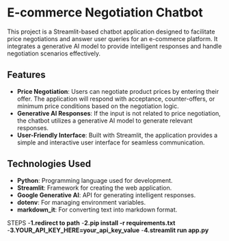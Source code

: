 # E-commerce Negotiation Chatbot

This project is a Streamlit-based chatbot application designed to facilitate price negotiations and answer user queries for an e-commerce platform. It integrates a generative AI model to provide intelligent responses and handle negotiation scenarios effectively.

## Features

- **Price Negotiation**: Users can negotiate product prices by entering their offer. The application will respond with acceptance, counter-offers, or minimum price conditions based on the negotiation logic.
- **Generative AI Responses**: If the input is not related to price negotiation, the chatbot utilizes a generative AI model to generate relevant responses.
- **User-Friendly Interface**: Built with Streamlit, the application provides a simple and interactive user interface for seamless communication.

## Technologies Used

- **Python**: Programming language used for development.
- **Streamlit**: Framework for creating the web application.
- **Google Generative AI**: API for generating intelligent responses.
- **dotenv**: For managing environment variables.
- **markdown_it**: For converting text into markdown format.

STEPS
-**1.redirect to path**
-**2.pip install -r requirements.txt**
-**3.YOUR_API_KEY_HERE=your_api_key_value**
-**4.streamlit run app.py**

